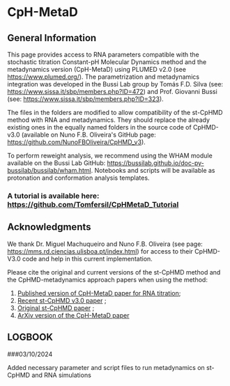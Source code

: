 # CpH-MetaD

## General Information

This page provides access to RNA parameters compatible with the stochastic titration Constant-pH Molecular Dynamics method and the metadynamics version (CpH-MetaD) using PLUMED v2.0 (see https://www.plumed.org/). The parametrization and metadynamics integration was developed in the Bussi Lab group by Tomás F.D. Silva (see: https://www.sissa.it/sbp/members.php?ID=472) and Prof. Giovanni Bussi (see: https://www.sissa.it/sbp/members.php?ID=323). 

The files in the folders are modified to allow compatibility of the st-CpHMD method with RNA and metadynamics. They should replace the already existing ones in the equally named folders in the source code of CpHMD-v3.0 (available on Nuno F.B. Oliveira's GitHub page: https://github.com/NunoFBOliveira/CpHMD_v3).

To perform reweight analysis, we recommend using the WHAM module available on the Bussi Lab GitHub: https://bussilab.github.io/doc-py-bussilab/bussilab/wham.html.
Notebooks and scripts will be available as protonation and conformation analysis templates.

### A tutorial is available here: https://github.com/Tomfersil/CpHMetaD_Tutorial  

## Acknowledgments
We thank Dr. Miguel Machuqueiro and Nuno F.B. Oliveira (see page: https://mms.rd.ciencias.ulisboa.pt/index.html) for access to their CpHMD-V3.0 code and help in this current implementation.

Please cite the original and current versions of the st-CpHMD method and the CpHMD-metadynamics approach papers when using the method:
1)  [Published version of CpH-MetaD paper for RNA titration](https://pubs.acs.org/doi/full/10.1021/acs.jcim.4c02185);
2) [Recent st-CpHMD v3.0 paper](https://pubs.acs.org/doi/full/10.1021/acs.jpcb.2c04529) ;
3) [Original st-CpHMD paper](https://doi.org/10.1063/1.1497164) ;
4) [ArXiv version of the CpH-MetaD paper](https://arxiv.org/abs/2410.16064)
## LOGBOOK

###03/10/2024

  Added necessary parameter and script files to run metadynamics on st-CpHMD and RNA simulations
  
